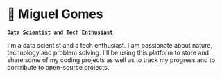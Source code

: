 # :rocket: Miguel Gomes

**`Data Scientist and Tech Enthusiast`**

I'm a data scientist and a tech enthusiast. I am passionate about nature, technology and problem solving.
I'll be using this platform to store and share some of my coding projects as well as to track my progress and to contribute to open-source projects.

